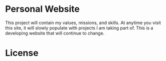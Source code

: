 # Personal Website
This project will contain my values, missions, and skills. At anytime you visit this site, it will slowly populate with projects I am taking part of. This is a developing website that will continue to change.
# License
